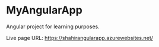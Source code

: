 # MyAngularApp

Angular project for learning purposes.

Live page URL: https://shahirangularapp.azurewebsites.net/
